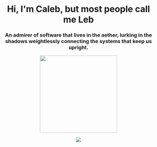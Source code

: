 <h1 align="center">Hi, I'm Caleb, but most people call me Leb</h1>
<h3 align="center">An admirer of software that lives in the aether, lurking in the shadows weightlessly connecting the systems that keep us upright.</h3>
<p align="center">
  <a href="https://github.com/MKLeb">
    <img height="250" src="https://github-readme-stats.vercel.app/api?username=MKLeb&count_private=true&show_icons=true&theme=react" />
  </a>
</p>
<p align="center">
  <a href="https://github.com/s0undt3ch">
    <img src="https://github-profile-trophy.vercel.app/?username=MKLeb&theme=gruvbox" />
  </a>
</p>
